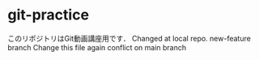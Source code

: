 # git-practice
このリポジトリはGit動画講座用です．
Changed at local repo.
new-feature branch
Change this file again
conflict on main branch
